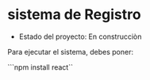 <h1>sistema de Registro</h1>

- Estado del proyecto: En construcciòn

Para ejecutar el sistema, debes poner:

```npm install react``
